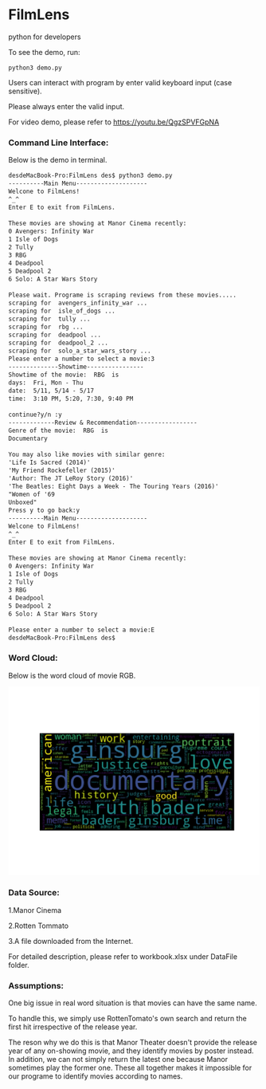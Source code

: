 # FilmLens

python for developers

To see the demo, run:

```
python3 demo.py
```

Users can interact with program by enter valid keyboard input (case sensitive).

Please always enter the valid input.

For video demo, please refer to https://youtu.be/QgzSPVFGpNA

### Command Line Interface:

Below is the demo in terminal.

```
desdeMacBook-Pro:FilmLens des$ python3 demo.py
----------Main Menu--------------------
Welcone to FilmLens!
^_^
Enter E to exit from FilmLens.

These movies are showing at Manor Cinema recently:
0 Avengers: Infinity War
1 Isle of Dogs
2 Tully
3 RBG
4 Deadpool
5 Deadpool 2
6 Solo: A Star Wars Story

Please wait. Programe is scraping reviews from these movies.....
scraping for  avengers_infinity_war ...
scraping for  isle_of_dogs ...
scraping for  tully ...
scraping for  rbg ...
scraping for  deadpool ...
scraping for  deadpool_2 ...
scraping for  solo_a_star_wars_story ...
Please enter a number to select a movie:3
--------------Showtime----------------
Showtime of the movie:  RBG  is
days:  Fri, Mon - Thu
date:  5/11, 5/14 - 5/17
time:  3:10 PM, 5:20, 7:30, 9:40 PM

continue?y/n :y
-------------Review & Recommendation-----------------
Genre of the movie:  RBG  is
Documentary
 
You may also like movies with similar genre:
'Life Is Sacred (2014)'
'My Friend Rockefeller (2015)'
'Author: The JT LeRoy Story (2016)'
'The Beatles: Eight Days a Week - The Touring Years (2016)'
"Women of '69
Unboxed"
Press y to go back:y
----------Main Menu--------------------
Welcone to FilmLens!
^_^
Enter E to exit from FilmLens.

These movies are showing at Manor Cinema recently:
0 Avengers: Infinity War
1 Isle of Dogs
2 Tully
3 RBG
4 Deadpool
5 Deadpool 2
6 Solo: A Star Wars Story

Please enter a number to select a movie:E
desdeMacBook-Pro:FilmLens des$ 
```
### Word Cloud:
Below is the word cloud of movie RGB.

![](rgb_word_cloud.png)

### Data Source:

1.Manor Cinema

2.Rotten Tommato 

3.A file downloaded from the Internet.

For detailed description, please refer to workbook.xlsx under DataFile folder.


### Assumptions:
One big issue in real word situation is that movies can have the same name. 

To handle this, we simply use RottenTomato's own search and return the first hit irrespective of the release year. 

The reson why we do this is that Manor Theater doesn't provide the release year of any on-showing movie, and they identify movies by poster instead. In addition, we can not simply return the latest one because Manor sometimes play the former one. These all together makes it impossible for our programe to identify movies according to names. 
